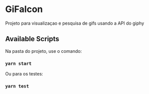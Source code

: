 # GiFalcon

Projeto para visualizaçao e pesquisa de gifs usando a API do giphy

## Available Scripts

Na pasta do projeto, use o comando:

### `yarn start`

Ou para os testes:
### `yarn test`
